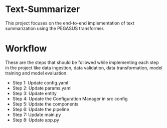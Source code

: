 # Text-Summarizer

This project focuses on the end-to-end implementation of text summarization using the PEGASUS transformer.

# Workflow
These are the steps that should be followed while implementing each step in the project like data ingestion, data validation, data transformation, model training and model evaluation.


- Step 1: Update config.yaml
- Step 2: Update params.yaml
- Step 3: Update entity
- Step 4: Update the Configuration Manager in src config
- Step 5: Update the components
- Step 6: Update the pipeline
- Step 7: Update main.py
- Step 8: Update app.py
